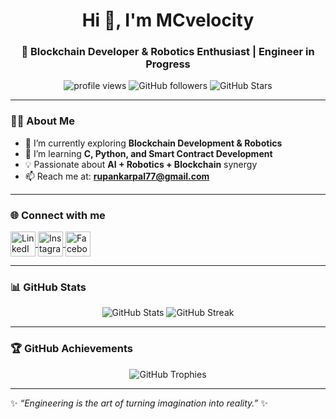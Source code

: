 <h1 align="center">Hi 👋, I'm MCvelocity</h1>
<h3 align="center">🚀 Blockchain Developer & Robotics Enthusiast | Engineer in Progress</h3>

<p align="center">
  <img src="https://komarev.com/ghpvc/?username=MCvelocity&label=Profile%20views&color=0e75b6&style=flat" alt="profile views" />
  <img src="https://img.shields.io/github/followers/MCvelocity?label=Followers&style=social" alt="GitHub followers" />
  <img src="https://img.shields.io/github/stars/MCvelocity?label=Total%20Stars&style=social" alt="GitHub Stars" />
</p>

---

### 👨‍💻 About Me  
- 🔭 I’m currently exploring **Blockchain Development & Robotics**  
- 🌱 I’m learning **C, Python, and Smart Contract Development**  
- 💡 Passionate about **AI + Robotics + Blockchain** synergy  
- 📫 Reach me at: **rupankarpal77@gmail.com**  

---

### 🌐 Connect with me  
<p align="left">
  <a href="www.linkedin.com/in/rupankar-pal/" target="blank">
    <img align="center" src="https://raw.githubusercontent.com/rahuldkjain/github-profile-readme-generator/master/src/images/icons/Social/linked-in-alt.svg" alt="LinkedIn" height="40" width="40" />
  </a>
  <a href="https://www.instagram.com/mc_velocity007/" target="blank">
    <img align="center" src="https://raw.githubusercontent.com/rahuldkjain/github-profile-readme-generator/master/src/images/icons/Social/instagram.svg" alt="Instagram" height="40" width="40" />
  </a>
  <a href="https://facebook.com/your-fb" target="blank">
    <img align="center" src="https://raw.githubusercontent.com/rahuldkjain/github-profile-readme-generator/master/src/images/icons/Social/facebook.svg" alt="Facebook" height="40" width="40" />
  </a>
</p>

---

### 📊 GitHub Stats  
<p align="center">
  <img src="https://github-readme-stats.vercel.app/api?username=MCvelocity&show_icons=true&theme=tokyonight" alt="GitHub Stats" />
  <img src="https://github-readme-streak-stats.herokuapp.com/?user=MCvelocity&theme=tokyonight" alt="GitHub Streak" />
</p>

---

### 🏆 GitHub Achievements  
<p align="center">
  <img src="https://github-profile-trophy.vercel.app/?username=MCvelocity&theme=darkhub&margin-w=15&margin-h=15" alt="GitHub Trophies" />
</p>

---

✨ _“Engineering is the art of turning imagination into reality.”_ ✨
